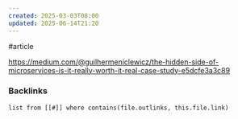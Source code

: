 ```yaml
---
created: 2025-03-03T08:00
updated: 2025-06-14T21:20
---
```

#article

https://medium.com/@guilhermeniclewicz/the-hidden-side-of-microservices-is-it-really-worth-it-real-case-study-e5dcfe3a3c89
### Backlinks
```dataview 
list from [[#]] where contains(file.outlinks, this.file.link)
```

